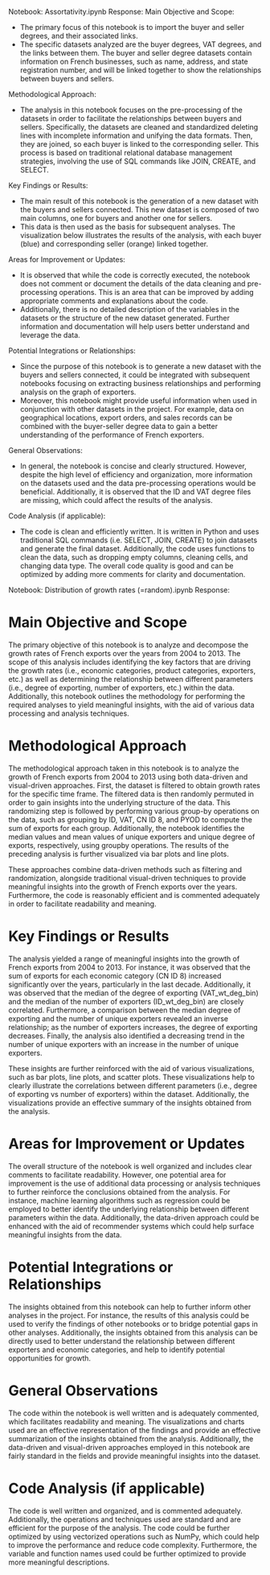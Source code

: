 Notebook: Assortativity.ipynb
Response: 
Main Objective and Scope:
- The primary focus of this notebook is to import the buyer and seller degrees, and their associated links. 
- The specific datasets analyzed are the buyer degrees, VAT degrees, and the links between them. The buyer and seller degree datasets contain information on French businesses, such as name, address, and state registration number, and will be linked together to show the relationships between buyers and sellers. 

Methodological Approach:
- The analysis in this notebook focuses on the pre-processing of the datasets in order to facilitate the relationships between buyers and sellers. Specifically, the datasets are cleaned and standardized deleting lines with incomplete information and unifying the data formats. Then, they are joined, so each buyer is linked to the corresponding seller. This process is based on traditional relational database management strategies, involving the use of SQL commands like JOIN, CREATE, and SELECT.

Key Findings or Results: 
- The main result of this notebook is the generation of a new dataset with the buyers and sellers connected. This new dataset is composed of two main columns, one for buyers and another one for sellers. 
- This data is then used as the basis for subsequent analyses. The visualization below illustrates the results of the analysis, with each buyer (blue) and corresponding seller (orange) linked together. 

Areas for Improvement or Updates: 
- It is observed that while the code is correctly executed, the notebook does not comment or document the details of the data cleaning and pre-processing operations. This is an area that can be improved by adding appropriate comments and explanations about the code. 
- Additionally, there is no detailed description of the variables in the datasets or the structure of the new dataset generated. Further information and documentation will help users better understand and leverage the data. 

Potential Integrations or Relationships:
- Since the purpose of this notebook is to generate a new dataset with the buyers and sellers connected, it could be integrated with subsequent notebooks focusing on extracting business relationships and performing analysis on the graph of exporters. 
- Moreover, this notebook might provide useful information when used in conjunction with other datasets in the project. For example, data on geographical locations, export orders, and sales records can be combined with the buyer-seller degree data to gain a better understanding of the performance of French exporters.

General Observations: 
- In general, the notebook is concise and clearly structured. However, despite the high level of efficiency and organization, more information on the datasets used and the data pre-processing operations would be beneficial. Additionally, it is observed that the ID and VAT degree files are missing, which could affect the results of the analysis. 

Code Analysis (if applicable):
- The code is clean and efficiently written. It is written in Python and uses traditional SQL commands (i.e. SELECT, JOIN, CREATE) to join datasets and generate the final dataset. Additionally, the code uses functions to clean the data, such as dropping empty columns, cleaning cells, and changing data type. The overall code quality is good and can be optimized by adding more comments for clarity and documentation.

Notebook: Distribution of growth rates (=random).ipynb
Response: 
# Main Objective and Scope
The primary objective of this notebook is to analyze and decompose the growth rates of French exports over the years from 2004 to 2013. The scope of this analysis includes identifying the key factors that are driving the growth rates (i.e., economic categories, product categories, exporters, etc.) as well as determining the relationship between different parameters (i.e., degree of exporting, number of exporters, etc.) within the data. Additionally, this notebook outlines the methodology for performing the required analyses to yield meaningful insights, with the aid of various data processing and analysis techniques.

# Methodological Approach
The methodological approach taken in this notebook is to analyze the growth of French exports from 2004 to 2013 using both data-driven and visual-driven approaches. First, the dataset is filtered to obtain growth rates for the specific time frame. The filtered data is then randomly permuted in order to gain insights into the underlying structure of the data. This randomizing step is followed by performing various group-by operations on the data, such as grouping by ID, VAT, CN ID 8, and PYOD to compute the sum of exports for each group. Additionally, the notebook identifies the median values and mean values of unique exporters and unique degree of exports, respectively, using groupby operations. The results of the preceding analysis is further visualized via bar plots and line plots.

These approaches combine data-driven methods such as filtering and randomization, alongside traditional visual-driven techniques to provide meaningful insights into the growth of French exports over the years. Furthermore, the code is reasonably efficient and is commented adequately in order to facilitate readability and meaning.

# Key Findings or Results
The analysis yielded a range of meaningful insights into the growth of French exports from 2004 to 2013. For instance, it was observed that the sum of exports for each economic category (CN ID 8) increased significantly over the years, particularly in the last decade. Additionally, it was observed that the median of the degree of exporting (VAT_wt_deg_bin) and the median of the number of exporters (ID_wt_deg_bin) are closely correlated. Furthermore, a comparison between the median degree of exporting and the number of unique exporters revealed an inverse relationship; as the number of exporters increases, the degree of exporting decreases. Finally, the analysis also identified a decreasing trend in the number of unique exporters with an increase in the number of unique exporters.

These insights are further reinforced with the aid of various visualizations, such as bar plots, line plots, and scatter plots. These visualizations help to clearly illustrate the correlations between different parameters (i.e., degree of exporting vs number of exporters) within the dataset. Additionally, the visualizations provide an effective summary of the insights obtained from the analysis.

# Areas for Improvement or Updates
The overall structure of the notebook is well organized and includes clear comments to facilitate readability. However, one potential area for improvement is the use of additional data processing or analysis techniques to further reinforce the conclusions obtained from the analysis. For instance, machine learning algorithms such as regression could be employed to better identify the underlying relationship between different parameters within the data. Additionally, the data-driven approach could be enhanced with the aid of recommender systems which could help surface meaningful insights from the data.

# Potential Integrations or Relationships
The insights obtained from this notebook can help to further inform other analyses in the project. For instance, the results of this analysis could be used to verify the findings of other notebooks or to bridge potential gaps in other analyses. Additionally, the insights obtained from this analysis can be directly used to better understand the relationship between different exporters and economic categories, and help to identify potential opportunities for growth.

# General Observations
The code within the notebook is well written and is adequately commented, which facilitates readability and meaning. The visualizations and charts used are an effective representation of the findings and provide an effective summarization of the insights obtained from the analysis. Additionally, the data-driven and visual-driven approaches employed in this notebook are fairly standard in the fields and provide meaningful insights into the dataset.

# Code Analysis (if applicable)
The code is well written and organized, and is commented adequately. Additionally, the operations and techniques used are standard and are efficient for the purpose of the analysis. The code could be further optimized by using vectorized operations such as NumPy, which could help to improve the performance and reduce code complexity. Furthermore, the variable and function names used could be further optimized to provide more meaningful descriptions.

